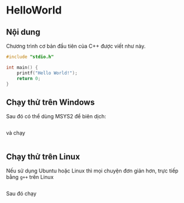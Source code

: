 # HelloWorld

## Nội dung

Chương trình cơ bản đầu tiên của C++ được viết như này.

```cpp title="main.cpp"
#include "stdio.h"

int main() {
    printf("Hello World!");
    return 0;
}
```

## Chạy thử trên Windows

Sau đó có thể dùng MSYS2 để biên dịch:

```bash

```

và chạy

```bash

```

## Chạy thử trên Linux

Nếu sử  dụng Ubuntu hoặc Linux thì mọi chuyện đơn giản hơn, trực tiếp bằng `g++` trên Linux

```bash

```

Sau đó chạy